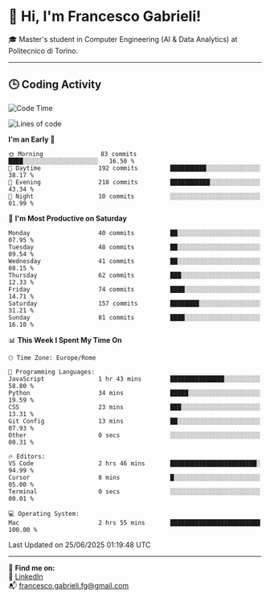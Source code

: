 # 👋 Hi, I'm Francesco Gabrieli!

🎓 Master's student in Computer Engineering (AI & Data Analytics) at Politecnico di Torino.  

---

## 🕒 Coding Activity

<!--START_SECTION:waka-->
![Code Time](http://img.shields.io/badge/Code%20Time-75%20hrs%2053%20mins-blue)

![Lines of code](https://img.shields.io/badge/From%20Hello%20World%20I%27ve%20Written-102.1%20thousand%20lines%20of%20code-blue)

**I'm an Early 🐤** 

```text
🌞 Morning                83 commits          ████░░░░░░░░░░░░░░░░░░░░░   16.50 % 
🌆 Daytime                192 commits         ██████████░░░░░░░░░░░░░░░   38.17 % 
🌃 Evening                218 commits         ███████████░░░░░░░░░░░░░░   43.34 % 
🌙 Night                  10 commits          ░░░░░░░░░░░░░░░░░░░░░░░░░   01.99 % 
```
📅 **I'm Most Productive on Saturday** 

```text
Monday                   40 commits          ██░░░░░░░░░░░░░░░░░░░░░░░   07.95 % 
Tuesday                  48 commits          ██░░░░░░░░░░░░░░░░░░░░░░░   09.54 % 
Wednesday                41 commits          ██░░░░░░░░░░░░░░░░░░░░░░░   08.15 % 
Thursday                 62 commits          ███░░░░░░░░░░░░░░░░░░░░░░   12.33 % 
Friday                   74 commits          ████░░░░░░░░░░░░░░░░░░░░░   14.71 % 
Saturday                 157 commits         ████████░░░░░░░░░░░░░░░░░   31.21 % 
Sunday                   81 commits          ████░░░░░░░░░░░░░░░░░░░░░   16.10 % 
```


📊 **This Week I Spent My Time On** 

```text
🕑︎ Time Zone: Europe/Rome

💬 Programming Languages: 
JavaScript               1 hr 43 mins        ███████████████░░░░░░░░░░   58.80 % 
Python                   34 mins             █████░░░░░░░░░░░░░░░░░░░░   19.59 % 
CSS                      23 mins             ███░░░░░░░░░░░░░░░░░░░░░░   13.31 % 
Git Config               13 mins             ██░░░░░░░░░░░░░░░░░░░░░░░   07.93 % 
Other                    0 secs              ░░░░░░░░░░░░░░░░░░░░░░░░░   00.31 % 

🔥 Editors: 
VS Code                  2 hrs 46 mins       ████████████████████████░   94.99 % 
Cursor                   8 mins              █░░░░░░░░░░░░░░░░░░░░░░░░   05.00 % 
Terminal                 0 secs              ░░░░░░░░░░░░░░░░░░░░░░░░░   00.01 % 

💻 Operating System: 
Mac                      2 hrs 55 mins       █████████████████████████   100.00 % 
```


 Last Updated on 25/06/2025 01:19:48 UTC
<!--END_SECTION:waka-->


---



🔗 **Find me on:**  
💼 [LinkedIn](https://www.linkedin.com/in/francesco-gabrieli)  
📬 francesco.gabrieli.fg@gmail.com  



